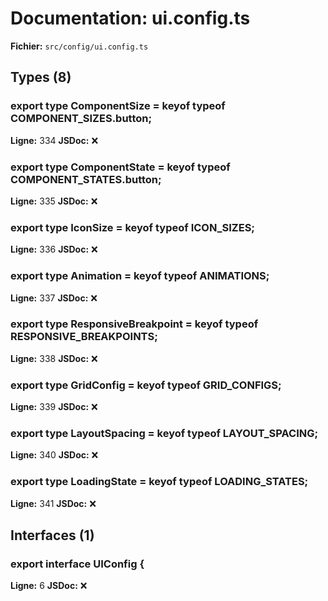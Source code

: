 # Documentation: ui.config.ts

**Fichier:** `src/config/ui.config.ts`

## Types (8)

### export type ComponentSize = keyof typeof COMPONENT_SIZES.button;
**Ligne:** 334
**JSDoc:** ❌

### export type ComponentState = keyof typeof COMPONENT_STATES.button;
**Ligne:** 335
**JSDoc:** ❌

### export type IconSize = keyof typeof ICON_SIZES;
**Ligne:** 336
**JSDoc:** ❌

### export type Animation = keyof typeof ANIMATIONS;
**Ligne:** 337
**JSDoc:** ❌

### export type ResponsiveBreakpoint = keyof typeof RESPONSIVE_BREAKPOINTS;
**Ligne:** 338
**JSDoc:** ❌

### export type GridConfig = keyof typeof GRID_CONFIGS;
**Ligne:** 339
**JSDoc:** ❌

### export type LayoutSpacing = keyof typeof LAYOUT_SPACING;
**Ligne:** 340
**JSDoc:** ❌

### export type LoadingState = keyof typeof LOADING_STATES;
**Ligne:** 341
**JSDoc:** ❌

## Interfaces (1)

### export interface UIConfig {
**Ligne:** 6
**JSDoc:** ❌

